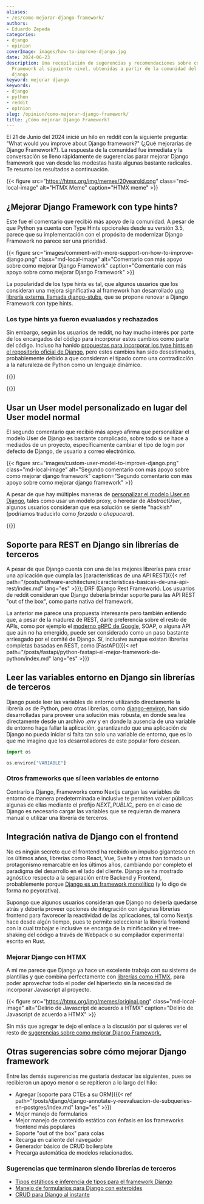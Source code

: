 ```yaml
---
aliases:
- /es/como-mejorar-django-framework/
authors:
- Eduardo Zepeda
categories:
- django
- opinion
coverImage: images/how-to-improve-django.jpg
date: 2024-06-23
description: Una recopilación de sugerencias y recomendaciones sobre como llevar Django
  Framework al siguiente nivel, obtenidas a partir de la comunidad del subreddit de
  django
keyword: mejorar django
keywords:
- django
- python
- reddit
- opinion
slug: /opinion/como-mejorar-django-framework/
title: ¿Cómo mejorar Django Framework?
---
```


El 21 de Junio del 2024 inicié un hilo en reddit con la siguiente pregunta: "What would you improve about Django framework?" (¿Qué mejorarías de Django Framework?). La respuesta de la comunidad fue inmediata y la conversación se lleno rápidamente de sugerencias parar mejorar Django framework que van desde las modestas hasta algunas bastante radicales. Te resumo los resultados a continuación.

{{< figure src="https://htmx.org/img/memes/20yearold.png" class="md-local-image" alt="HTMX Meme" caption="HTMX meme" >}}

## ¿Mejorar Django Framework con type hints?

Este fue el comentario que recibió más apoyo de la comunidad. A pesar de que Python ya cuenta con Type Hints opcionales desde su versión 3.5, parece que su implementación con el propósito de modernizar Django Framework no parece ser una prioridad. 

{{< figure src="images/comment-with-more-support-on-how-to-improve-django.png" class="md-local-image" alt="Comentario con más apoyo sobre como mejorar Django Framework" caption="Comentario con más apoyo sobre como mejorar Django Framework" >}}

La popularidad de los type hints es tal, que algunos usuarios que los consideran una mejora significativa al framework han desarrollado [una librería externa, llamada django-stubs](https://github.com/typeddjango/django-stubs#?), que se propone renovar a Django Framework con type hints.

### Los type hints ya fueron evualuados y rechazados

Sin embargo, según los usuarios de reddit, no hay mucho interés por parte de los encargados del código para incorporar estos cambios como parte del código. Incluso ha hanido [propuestas para incorporar los type hints en el repositorio oficial de Django](https://github.com/django/deps/pull/65#?), pero estos cambios han sido desestimados, probablemente debido a que consideran el tipado como una contradicción a la naturaleza de Python como un lenguaje dinámico. 

{{<box type="info" message="En caso de que no lo sepas, los type hints te permiten declarar el tipo de una variable, argumento o el valor de retorno de una función para que sea más sencillo identificar los bugs o comportamientos no deseados. Piensa en los type hints de Python como el Typescript de Python, o como un tipado estático opcional de algún lenguaje compilado, como C, C++ o Rust." >}}

{{<ad>}}

## Usar un User model personalizado en lugar del User model normal

El segundo comentario que recibió más apoyo afirma que personalizar el modelo User de Django es bastante complicado, sobre todo si se hace a mediados de un proyecto, específicamente cambiar el tipo de login por defecto de Django, de usuario a correo electrónico.

{{< figure src="images/custom-user-model-to-improve-django.png" class="md-local-image" alt="Segundo comentario con más apoyo sobre como mejorar django framework" caption="Segundo comentario con más apoyo sobre como mejorar django framework" >}}

A pesar de que hay múltiples maneras de [personalizar el modelo User en Django](/es/django/como-personalizar-el-modelo-user-en-django/), tales como usar un modelo proxy, o heredar de *AbstractUser*, algunos usuarios consideran que esa solución se siente "hackish" (podríamos traducirlo como *forzada* o *chapucera*).

{{<box type="info" message="Por si no lo sabes, Django usa por defecto el *username* de su modelo de *User*, en combinación con el password, para loggear un usuario. Pero la tendencia actual en el desarrollo web es utilizar directamente el correo electrónico. " >}}

## Soporte para REST en Django sin librerías de terceros

A pesar de que Django cuenta con una de las mejores librerías para crear una aplicación que cumpla las [características de una API REST]({{< ref path="/posts/software-architecture/caracteristicas-basicas-de-una-api-rest/index.md" lang="es" >}}); DRF (Django Rest Framework). Los usuarios de reddit consideran que Django debería brindar soporte para las API REST "out of the box", como parte nativa del framework.

La anterior me parece una propuesta interesante pero también entiendo que, a pesar de la madurez de REST, darle preferencia sobre el resto de APIs, como por ejemplo el [moderno gRPC de Google](/es/software-architecture/apis-de-alto-rendimiento-usando-grpc-y-protobuffers/), SOAP, o alguna API que aún no ha emergido, puede ser considerado como un paso bastante arriesgado por el comité de Django. Sí, inclusive aunque existan librerías completas basadas en REST, como [FastAPI]({{< ref path="/posts/fastapi/python-fastapi-el-mejor-framework-de-python/index.md" lang="es" >}})

## Leer las variables entorno en Django sin librerías de terceros

Django puede leer las variables de entorno utilizando directamente la librería *os* de Python, pero otras librerías, como [django-environ](https://django-environ.readthedocs.io/en/latest/#?), han sido desarrolladas para proveer una solución más robusta, en donde sea lea directamente desde un archivo *.env* y en donde la ausencia de una variable de entorno haga fallar la aplicación, garantizando que una aplicación de Django no pueda iniciar si falta tan solo una variable de entorno, que es lo que me imagino que los desarrolladores de este popular foro desean.

``` python
import os

os.environ["VARIABLE"]
```

### Otros frameworks que sí leen variables de entorno

Contrario a Django, Frameworks como Nextjs cargan las variables de entorno de manera predeterminada e inclusive te permiten volver públicas algunas de ellas mediante el prefijo *NEXT_PUBLIC_* pero en el caso de Django es necesario cargar las variables que se requieran de manera manual o utilizar una librería de terceros.

## Integración nativa de Django con el frontend

No es ningún secreto que el frontend ha recibido un impulso gigantesco en los últimos años, librerías como React, Vue, Svelte y otras han tomado un protagonismo remarcable en los últimos años, cambiando por completo el paradigma del desarrollo en el lado del cliente. Django se ha mostrado agnóstico respecto a la separación entre Backend y Frontend, probablemente porque [Django es un framework monolítico](/es/django/por-que-deberias-usar-django-framework/) (y lo digo de forma no peyorativa).

Supongo que algunos usuarios consideran que Django no debería quedarse atrás y debería proveer opciones de integración con algunas librerías frontend para favorecer la reactividad de las aplicaciones, tal como Nextjs hace desde algún tiempo, pues te permite seleccionar la librería frontend con la cual trabajar e inclusive se encarga de la minificación y el tree-shaking del código a través de Webpack o su compilador experimental escrito en Rust.

### Mejorar Django con HTMX

A mi me parece que Django ya hace un excelente trabajo con su sistema de plantillas y que combina perfectamente con [librerías como HTMX](/es/django/django-y-htmx-web-apps-modernas-sin-escribir-js/), para poder aprovechar todo el poder del hipertexto sin la necesidad de incorporar Javascript al proyecto.

{{< figure src="https://htmx.org/img/memes/original.png" class="md-local-image" alt="Delirio de Javascript de acuerdo a HTMX" caption="Delirio de Javascript de acuerdo a HTMX" >}}

Sin más que agregar te dejo el enlace a la discusión por si quieres ver el resto de [sugerencias sobre como mejorar Django Framework.](https://www.reddit.com/r/django/comments/1dlj5n6/what_would_you_improve_about_django_framework/#?)

## Otras sugerencias sobre cómo mejorar Django framework

Entre las demás sugerencias me gustaría destacar las siguientes, pues se recibieron un apoyo menor o se repitieron a lo largo del hilo:

- Agregar [soporte para CTEs a su ORM]({{< ref path="/posts/django/django-annotate-y-reevaluacion-de-subqueries-en-postgres/index.md" lang="es" >}})
- Mejor manejo de formularios
- Mejor manejo de contenido estático con énfasis en los frameworks frontend más populares
- Soporte "out of the box" para colas
- Recarga en caliente del navegador
- Generador básico de CRUD boilerplate
- Precarga automática de modelos relacionados.


### Sugerencias que terminaron siendo librerías de terceros

- [Tipos estáticos e inferencia de tipos para el framework Django](https://github.com/typeddjango/django-stubs/#?)
- [Manejo de formularios para Django con esteroides](https://docs.iommi.rocks/en/latest/#?)
- [CRUD para Django al instante](https://noumenal.es/neapolitan/#?)
